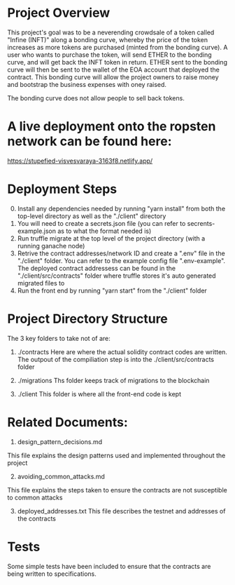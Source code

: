 # Project Overview

This project's goal was to be a neverending crowdsale of a token called "Infine (INFT)" along a bonding curve, whereby the price of the token increases as more tokens are purchased (minted from the bonding curve). A user who wants to purchase the token, will send ETHER to the bonding curve, and will get back the INFT token in return. ETHER sent to the bonding curve will then be sent to the wallet of the EOA account that deployed the contract. This bonding curve will allow the project owners to raise money and bootstrap the business expenses with oney raised. 

The bonding curve does not allow people to sell back tokens.


# A live deployment onto the ropsten network can be found here:

https://stupefied-visvesvaraya-3163f8.netlify.app/




# Deployment Steps

0. Install any dependencies needed by running "yarn install" from both the top-level directory as well as the "./client" directory
1. You will need to create a secrets.json file (you can refer to secrents-example.json as to what the format needed is)
2. Run truffle migrate at the top level of the project directory (with a running ganache node)
3. Retrive the contract addresses/network ID and create a ".env" file in the "./client" folder. You can refer to the example config file ".env-example". The deployed contract addressess can be found in the "./client/src/contracts" folder where truffle stores it's auto generated migrated files to
4. Run the front end by running "yarn start" from the "./client" folder





# Project Directory Structure

The 3 key folders to take not of are:

1. ./contracts
Here are where the actual solidity contract codes are written. The outpout of the compiliation step is into the ./client/src/contracts folder

2. ./migrations
Ths folder keeps track of migrations to the blockchain

3. ./client
This folder is where all the front-end code is kept


# Related Documents:

1. design_pattern_decisions.md

This file explains the design patterns used and implemented throughout the project

2. avoiding_common_attacks.md

This file explains the steps taken to ensure the contracts are not susceptible to common attacks

3. deployed_addresses.txt
This file describes the testnet and addresses of the contracts





# Tests
Some simple tests have been included to ensure that the contracts are being written to specifications.
